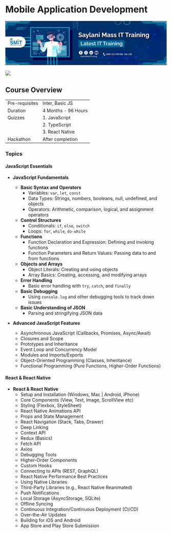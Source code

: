 # Mobile Application Development

<img src='banner_smit.png'/>

<p><img src="https://skillicons.dev/icons?i=js,ts,react" /><p/>

## Course Overview
|                |                     |
| -------------- | ------------------- |
| Pre-requisites | Inter, Basic JS     |
| Duration       | 4 Months - 96 Hours |
| Quizzes        | 1. JavaScript       |
|                | 2. TypeScript       |
|                | 3. React Native     |
| Hackathon      | After completion    |

### Topics

#### JavaScript Essentials

- **JavaScript Fundamentals**
  - **Basic Syntax and Operators**
    - Variables: `var`, `let`, `const`
    - Data Types: Strings, numbers, booleans, null, undefined, and objects
    - Operators: Arithmetic, comparison, logical, and assignment operators
  - **Control Structures**
    - Conditionals: `if`, `else`, `switch`
    - Loops: `for`, `while`, `do-while`
  - **Functions**
    - Function Declaration and Expression: Defining and invoking functions
    - Function Parameters and Return Values: Passing data to and from functions
  - **Objects and Arrays**
    - Object Literals: Creating and using objects
    - Array Basics: Creating, accessing, and modifying arrays
  - **Error Handling**
    - Basic error handling with `try`, `catch`, and `finally`
  - **Basic Debugging**
    - Using `console.log` and other debugging tools to track down issues
  - **Basic Understanding of JSON**
    - Parsing and stringifying JSON data

- **Advanced JavaScript Features**
  - Asynchronous JavaScript (Callbacks, Promises, Async/Await)
  - Closures and Scope
  - Prototypes and Inheritance
  - Event Loop and Concurrency Model
  - Modules and Imports/Exports
  - Object-Oriented Programming (Classes, Inheritance)
  - Functional Programming (Pure Functions, Higher-Order Functions)

#### React & React Native

- **React & React Native**
  - Setup and Installation (Windows, Mac | Android, iPhone)
  - Core Components (View, Text, Image, ScrollView etc)
  - Styling (Flexbox, StyleSheet)
  - React Native Animations API
  - Props and State Management
  - React Navigation (Stack, Tabs, Drawer)
  - Deep Linking
  - Context API
  - Redux (Basics)
  - Fetch API
  - Axios
  - Debugging Tools
  - Higher-Order Components
  - Custom Hooks
  - Connecting to APIs (REST, GraphQL)
  - React Native Performance Best Practices
  - Using Native Libraries
  - Third-Party Libraries (e.g., React Native Reanimated)
  - Push Notifications
  - Local Storage (AsyncStorage, SQLite)
  - Offline Syncing
  - Continuous Integration/Continuous Deployment (CI/CD)
  - Over-the-Air Updates
  - Building for iOS and Android
  - App Store and Play Store Submission
